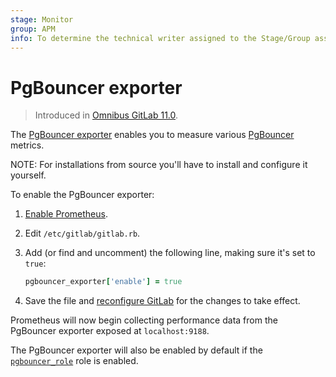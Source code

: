 ```yaml
---
stage: Monitor
group: APM
info: To determine the technical writer assigned to the Stage/Group associated with this page, see https://about.gitlab.com/handbook/engineering/ux/technical-writing/#designated-technical-writers
---
```


# PgBouncer exporter

> Introduced in [Omnibus GitLab 11.0](https://gitlab.com/gitlab-org/omnibus-gitlab/-/merge_requests/2493).

The [PgBouncer exporter](https://github.com/prometheus-community/pgbouncer_exporter) enables
you to measure various [PgBouncer](https://www.pgbouncer.org/) metrics.

NOTE:
For installations from source you'll have to install and configure it yourself.

To enable the PgBouncer exporter:

1. [Enable Prometheus](index.md#configuring-prometheus).
1. Edit `/etc/gitlab/gitlab.rb`.
1. Add (or find and uncomment) the following line, making sure it's set to `true`:

   ```ruby
   pgbouncer_exporter['enable'] = true
   ```

1. Save the file and [reconfigure GitLab](../../restart_gitlab.md#omnibus-gitlab-reconfigure)
   for the changes to take effect.

Prometheus will now begin collecting performance data from the PgBouncer exporter
exposed at `localhost:9188`.

The PgBouncer exporter will also be enabled by default if the
[`pgbouncer_role`](https://docs.gitlab.com/omnibus/roles/#postgresql-roles)
role is enabled.
